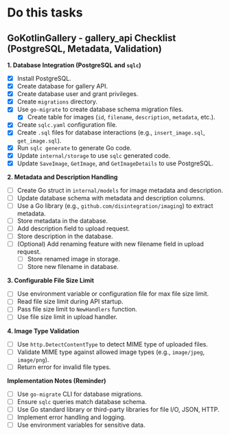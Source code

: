 # Do this tasks

## GoKotlinGallery - gallery_api Checklist (PostgreSQL, Metadata, Validation)

**1. Database Integration (PostgreSQL and `sqlc`)**

- [x] Install PostgreSQL.
- [x] Create database for gallery API.
- [x] Create database user and grant privileges.
- [x] Create `migrations` directory.
- [x] Use `go-migrate` to create database schema migration files.
  - [x] Create table for images (`id`, `filename`, `description`, `metadata`, etc.).
- [x] Create `sqlc.yaml` configuration file.
- [x] Create `.sql` files for database interactions (e.g., `insert_image.sql`, `get_image.sql`).
- [x] Run `sqlc generate` to generate Go code.
- [x] Update `internal/storage` to use `sqlc` generated code.
- [x] Update `SaveImage`, `GetImage`, and `GetImageDetails` to use PostgreSQL.

**2. Metadata and Description Handling**

- [ ] Create Go struct in `internal/models` for image metadata and description.
- [ ] Update database schema with metadata and description columns.
- [ ] Use a Go library (e.g., `github.com/disintegration/imaging`) to extract metadata.
- [ ] Store metadata in the database.
- [ ] Add description field to upload request.
- [ ] Store description in the database.
- [ ] (Optional) Add renaming feature with new filename field in upload request.
  - [ ] Store renamed image in storage.
  - [ ] Store new filename in database.

**3. Configurable File Size Limit**

- [ ] Use environment variable or configuration file for max file size limit.
- [ ] Read file size limit during API startup.
- [ ] Pass file size limit to `NewHandlers` function.
- [ ] Use file size limit in upload handler.

**4. Image Type Validation**

- [ ] Use `http.DetectContentType` to detect MIME type of uploaded files.
- [ ] Validate MIME type against allowed image types (e.g., `image/jpeg`, `image/png`).
- [ ] Return error for invalid file types.

**Implementation Notes (Reminder)**

- [ ] Use `go-migrate` CLI for database migrations.
- [ ] Ensure `sqlc` queries match database schema.
- [ ] Use Go standard library or third-party libraries for file I/O, JSON, HTTP.
- [ ] Implement error handling and logging.
- [ ] Use environment variables for sensitive data.
